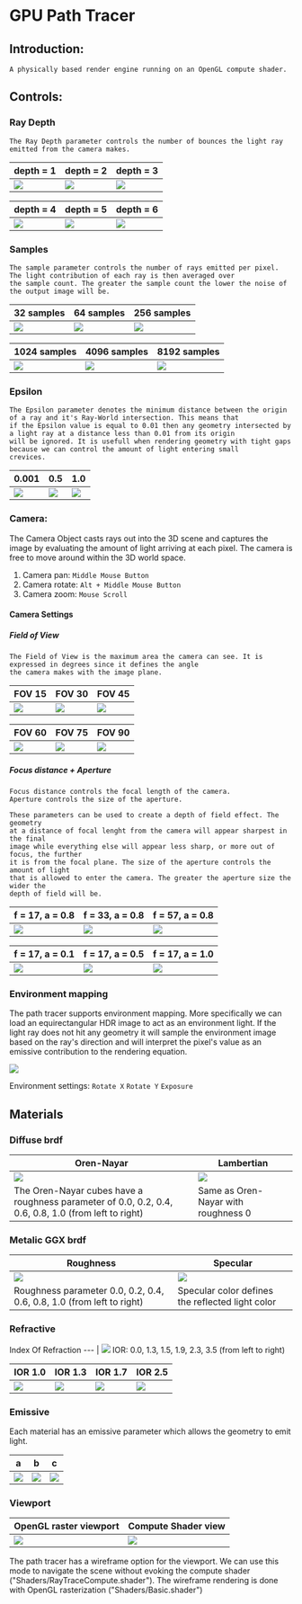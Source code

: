 # GPU Path Tracer 

## Introduction:
	A physically based render engine running on an OpenGL compute shader. 

## Controls:

### Ray Depth
	The Ray Depth parameter controls the number of bounces the light ray emitted from the camera makes. 
depth = 1 | depth = 2 | depth = 3
--- | --- | ---
![](output/Depth/depth1.jpg) | ![](output/Depth/depth2.jpg)| ![](output/Depth/depth3.jpg)

depth = 4 | depth = 5 | depth = 6
--- | --- | ---
![](output/Depth/depth4.jpg) | ![](output/Depth/depth5.jpg)| ![](output/Depth/depth6.jpg)

### Samples
	The sample parameter controls the number of rays emitted per pixel. The light contribution of each ray is then averaged over
	the sample count. The greater the sample count the lower the noise of the output image will be.
32 samples | 64 samples | 256 samples
--- | --- | ---
![](output/Samples/32.jpg) | ![](output/Samples/64.jpg)| ![](output/Samples/256.jpg)

1024 samples | 4096 samples | 8192 samples
--- | --- | ---
![](output/Samples/1024.jpg) | ![](output/Samples/4096.jpg)| ![](output/Samples/8192.jpg)

### Epsilon
	The Epsilon parameter denotes the minimum distance between the origin of a ray and it's Ray-World intersection. This means that 
	if the Epsilon value is equal to 0.01 then any geometry intersected by a light ray at a distance less than 0.01 from its origin
	will be ignored. It is usefull when rendering geometry with tight gaps because we can control the amount of light entering small
	crevices. 
	
0.001 | 0.5 | 1.0
--- | --- | ---
![](output/Epsilon/001.jpg) | ![](output/Epsilon/05.jpg)| ![](output/Epsilon/1.jpg)

### Camera:
The Camera Object casts rays out into the 3D scene and captures the image by evaluating 
the amount of light arriving at each pixel. The camera is free to move around within the 
3D world space.

1. Camera pan: `Middle Mouse Button`
2. Camera rotate: `Alt + Middle Mouse Button`
3. Camera zoom: `Mouse Scroll`

#### Camera Settings
##### Field of View
	The Field of View is the maximum area the camera can see. It is expressed in degrees since it defines the angle
	the camera makes with the image plane.
FOV 15 | FOV 30 | FOV 45
--- | --- | ---
![](output/FOV/15.jpg) | ![](output/FOV/30.jpg)| ![](output/FOV/45.jpg)

FOV 60 | FOV 75 | FOV 90
--- | --- | ---
![](output/FOV/60.jpg) | ![](output/FOV/75.jpg)| ![](output/FOV/90.jpg)	

##### Focus distance + Aperture
	Focus distance controls the focal length of the camera.
	Aperture controls the size of the aperture.

	These parameters can be used to create a depth of field effect. The geometry
	at a distance of focal lenght from the camera will appear sharpest in the final 
	image while everything else will appear less sharp, or more out of focus, the further
	it is from the focal plane. The size of the aperture controls the amount of light
 	that is allowed to enter the camera. The greater the aperture size the wider the
	depth of field will be.

f = 17, a = 0.8 | f = 33, a = 0.8 | f = 57, a = 0.8
--- | --- | ---
![](output/DOF/17.jpg) | ![](output/DOF/33.jpg)| ![](output/DOF/57.jpg)

f = 17, a = 0.1 | f = 17, a = 0.5 | f = 17, a = 1.0
--- | --- | ---
![](output/DOF/ap01.jpg) | ![](output/DOF/ap05.jpg)| ![](output/DOF/ap1.jpg)	

### Environment mapping
The path tracer supports environment mapping. More specifically we can load an equirectangular
HDR image to act as an environment light. If the light ray does not hit any geometry it will 
sample the environment image based on the ray's direction and will interpret the pixel's
value as an emissive contribution to the rendering equation.

![](output/env.jpg)

Environment settings:
`Rotate X` 
`Rotate Y`
`Exposure`

## Materials
### Diffuse brdf
Oren-Nayar | Lambertian 
--- | --- 
![](output/Oren_Nayar/on_diffuse.jpg) | ![](output/lambertian_samples/diffuse.jpg)
The Oren-Nayar cubes have a roughness parameter of 0.0, 0.2, 0.4, 0.6, 0.8, 1.0 (from left to right) | Same as Oren-Nayar with roughness 0

### Metalic GGX brdf
Roughness | Specular 
--- | --- 
![](output/metalic(ggx)/ggxR.jpg) | ![](output/metalic(ggx)/ggxS.jpg)
Roughness parameter 0.0, 0.2, 0.4, 0.6, 0.8, 1.0 (from left to right) | Specular color defines the reflected light color

### Refractive
Index Of Refraction 
--- | 
![](output/Refractive/ior.jpg) 
IOR: 0.0, 1.3, 1.5, 1.9, 2.3, 3.5 (from left to right) 

IOR 1.0 | IOR 1.3 | IOR 1.7 | IOR 2.5
--- | --- | --- | ---
![](output/Refractive/1.jpg) | ![](output/Refractive/13.jpg) | ![](output/Refractive/17.jpg) | ![](output/Refractive/25.jpg)

### Emissive
Each material has an emissive parameter which allows the geometry to emit light.

a | b | c 
--- | --- | --- 
![](output/Emissive/em2.jpg) | ![](output/Emissive/em1.jpg) | ![](output/Emissive/em3.jpg)


### Viewport

OpenGL raster viewport | Compute Shader view
--- | ---
![](output/wire.png) | ![](output/compute.jpg)


The path tracer has a wireframe option for the viewport. We can use this mode to navigate the scene
without evoking the compute shader ("Shaders/RayTraceCompute.shader"). 
The wireframe rendering is done with OpenGL rasterization ("Shaders/Basic.shader")

